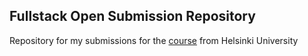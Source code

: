 ## Fullstack Open Submission Repository
Repository for my submissions for the [course](https://fullstackopen.com/en/) from Helsinki University